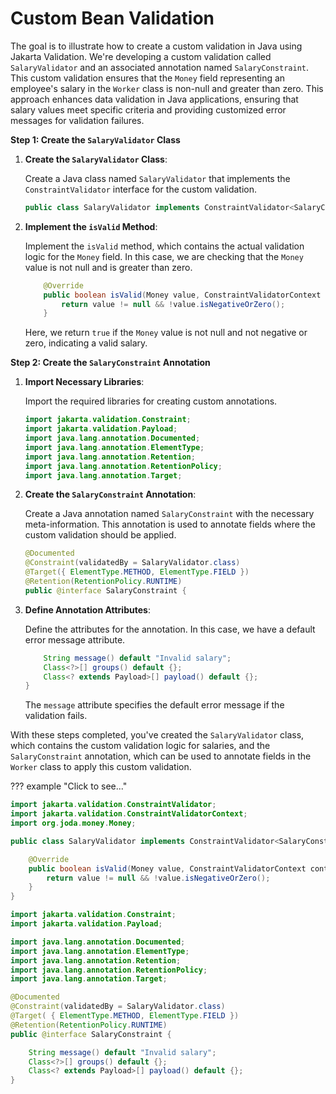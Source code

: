 # Custom Bean Validation

The goal is to illustrate how to create a custom validation in Java using Jakarta Validation. We're developing a custom validation called `SalaryValidator` and an associated annotation named `SalaryConstraint`. This custom validation ensures that the `Money` field representing an employee's salary in the `Worker` class is non-null and greater than zero. This approach enhances data validation in Java applications, ensuring that salary values meet specific criteria and providing customized error messages for validation failures.

**Step 1: Create the `SalaryValidator` Class**

1. **Create the `SalaryValidator` Class**:

   Create a Java class named `SalaryValidator` that implements the `ConstraintValidator` interface for the custom validation.

   ```java
   public class SalaryValidator implements ConstraintValidator<SalaryConstraint, Money> {
   ```

2. **Implement the `isValid` Method**:

   Implement the `isValid` method, which contains the actual validation logic for the `Money` field. In this case, we are checking that the `Money` value is not null and is greater than zero.

   ```java
       @Override
       public boolean isValid(Money value, ConstraintValidatorContext context) {
           return value != null && !value.isNegativeOrZero();
       }
   ```

   Here, we return `true` if the `Money` value is not null and not negative or zero, indicating a valid salary.

**Step 2: Create the `SalaryConstraint` Annotation**

1. **Import Necessary Libraries**:

   Import the required libraries for creating custom annotations.

   ```java
   import jakarta.validation.Constraint;
   import jakarta.validation.Payload;
   import java.lang.annotation.Documented;
   import java.lang.annotation.ElementType;
   import java.lang.annotation.Retention;
   import java.lang.annotation.RetentionPolicy;
   import java.lang.annotation.Target;
   ```

2. **Create the `SalaryConstraint` Annotation**:

   Create a Java annotation named `SalaryConstraint` with the necessary meta-information. This annotation is used to annotate fields where the custom validation should be applied.

   ```java
   @Documented
   @Constraint(validatedBy = SalaryValidator.class)
   @Target({ ElementType.METHOD, ElementType.FIELD })
   @Retention(RetentionPolicy.RUNTIME)
   public @interface SalaryConstraint {
   ```

3. **Define Annotation Attributes**:

   Define the attributes for the annotation. In this case, we have a default error message attribute.

   ```java
       String message() default "Invalid salary";
       Class<?>[] groups() default {};
       Class<? extends Payload>[] payload() default {};
   }
   ```

   The `message` attribute specifies the default error message if the validation fails.

With these steps completed, you've created the `SalaryValidator` class, which contains the custom validation logic for salaries, and the `SalaryConstraint` annotation, which can be used to annotate fields in the `Worker` class to apply this custom validation.

??? example "Click to see..."

   
   ```java
   import jakarta.validation.ConstraintValidator;
   import jakarta.validation.ConstraintValidatorContext;
   import org.joda.money.Money;

   public class SalaryValidator implements ConstraintValidator<SalaryConstraint, Money> {

       @Override
       public boolean isValid(Money value, ConstraintValidatorContext context) {
           return value != null && !value.isNegativeOrZero();
       }
   }

   import jakarta.validation.Constraint;
   import jakarta.validation.Payload;

   import java.lang.annotation.Documented;
   import java.lang.annotation.ElementType;
   import java.lang.annotation.Retention;
   import java.lang.annotation.RetentionPolicy;
   import java.lang.annotation.Target;

   @Documented
   @Constraint(validatedBy = SalaryValidator.class)
   @Target( { ElementType.METHOD, ElementType.FIELD })
   @Retention(RetentionPolicy.RUNTIME)
   public @interface SalaryConstraint {

       String message() default "Invalid salary";
       Class<?>[] groups() default {};
       Class<? extends Payload>[] payload() default {};
   }
   ```